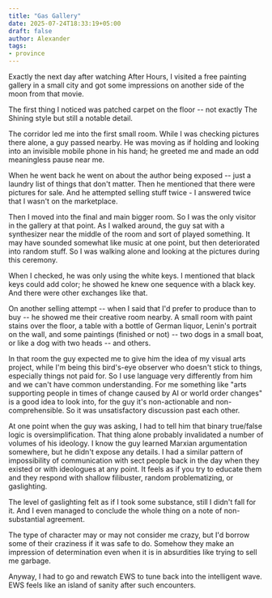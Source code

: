 ```yaml
---
title: "Gas Gallery"
date: 2025-07-24T18:33:19+05:00
draft: false
author: Alexander
tags:
- province
---
```


Exactly the next day after watching After Hours, I visited a free painting gallery in a small city and got some impressions on another side of the moon from that movie.

The first thing I noticed was patched carpet on the floor -- not exactly The Shining style but still a notable detail.

The corridor led me into the first small room.
While I was checking pictures there alone, a guy passed nearby.
He was moving as if holding and looking into an invisible mobile phone in his hand; he greeted me and made an odd meaningless pause near me.

When he went back he went on about the author being exposed -- just a laundry list of things that don't matter.
Then he mentioned that there were pictures for sale.
And he attempted selling stuff twice - I answered twice that I wasn't on the marketplace.

Then I moved into the final and main bigger room.
So I was the only visitor in the gallery at that point. As I walked around, the guy sat with a synthesizer near the middle of the room and sort of played something.
It may have sounded somewhat like music at one point, but then deteriorated into random stuff.
So I was walking alone and looking at the pictures during this ceremony.

When I checked, he was only using the white keys.
I mentioned that black keys could add color; he showed he knew one sequence with a black key.
And there were other exchanges like that.

On another selling attempt -- when I said that I'd prefer to produce than to buy -- he showed me their creative room nearby.
A small room with paint stains over the floor, a table with a bottle of German liquor, Lenin's portrait on the wall, and some paintings (finished or not) -- two dogs in a small boat, or like a dog with two heads -- and others.

In that room the guy expected me to give him the idea of my visual arts project, while I'm being this bird's-eye observer who doesn't stick to things, especially things not paid for.
So I use language very differently from him and we can't have common understanding.
For me something like "arts supporting people in times of change caused by AI or world order changes" is a good idea to look into, for the guy it's non-actionable and non-comprehensible.
So it was unsatisfactory discussion past each other.

At one point when the guy was asking, I had to tell him that binary true/false logic is oversimplification.
That thing alone probably invalidated a number of volumes of his ideology.
I know the guy learned Marxian argumentation somewhere, but he didn't expose any details.
I had a similar pattern of impossibility of communication with sect people back in the day when they existed or with ideologues at any point.
It feels as if you try to educate them and they respond with shallow filibuster, random problematizing, or gaslighting.

The level of gaslighting felt as if I took some substance, still I didn't fall for it.
And I even managed to conclude the whole thing on a note of non-substantial agreement.

The type of character may or may not consider me crazy, but I'd borrow some of their craziness if it was safe to do.
Somehow they make an impression of determination even when it is in absurdities like trying to sell me garbage.

Anyway, I had to go and rewatch EWS to tune back into the intelligent wave.
EWS feels like an island of sanity after such encounters.
